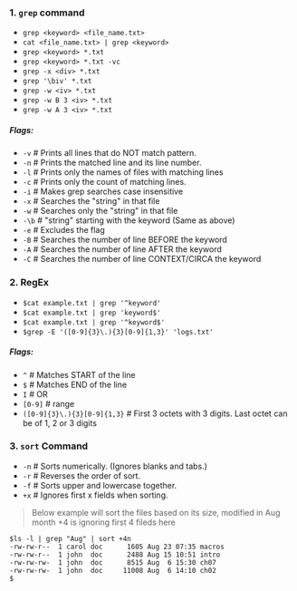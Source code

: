 
### 1. `grep` command
- `grep <keyword> <file_name.txt>`
- `cat <file_name.txt> | grep <keyword>`
- `grep <keyword> *.txt`
- `grep <keyword> *.txt -vc`
- `grep -x <div> *.txt`
- `grep '\biv' *.txt`
- `grep -w <iv> *.txt`
- `grep -w B 3 <iv> *.txt`
- `grep -w A 3 <iv> *.txt`

##### Flags:
* `-v`		# Prints all lines that do NOT match pattern.
* `-n`		# Prints the matched line and its line number.
* `-l`		# Prints only the names of files with matching lines
* `-c`		# Prints only the count of matching lines.
* `-i`		# Makes grep searches case insensitive
* `-x`		# Searches the "string" in that file
* `-w`		# Searches only the "string" in that file
* `-\b`		# "string" starting with the keyword (Same as above)
* `-e`		# Excludes the flag
* `-B`		# Searches the number of line BEFORE the keyword
* `-A`		# Searches the number of line AFTER the keyword
* `-C`		# Searches the number of line CONTEXT/CIRCA the keyword


### 2. RegEx
- `$cat example.txt | grep '^keyword'`
- `$cat example.txt | grep 'keyword$'`
- `$cat example.txt | grep '^keyword$'`
- `$grep -E '([0-9]{3}\.){3}[0-9]{1,3}' 'logs.txt'`

##### Flags:
* `^`			# Matches START of the line
* `$`			# Matches END of the line
* `I`			# OR
* `[0-9]`		# range
* `([0-9]{3}\.){3}[0-9]{1,3}`		# First 3 octets with 3 digits. Last octet can be of 1, 2 or 3 digits



### 3. `sort` Command
* `-n`		# Sorts numerically. (Ignores blanks and tabs.)
* `-r`		# Reverses the order of sort.
* `-f`		# Sorts upper and lowercase together.
* `+x`		# Ignores first x fields when sorting.

> Below example will sort the files based on its size, modified in Aug month
> +4 is ignoring first 4 fileds here
```
$ls -l | grep "Aug" | sort +4n
-rw-rw-r--  1 carol doc      1605 Aug 23 07:35 macros
-rw-rw-r--  1 john  doc      2488 Aug 15 10:51 intro
-rw-rw-rw-  1 john  doc      8515 Aug  6 15:30 ch07
-rw-rw-rw-  1 john  doc     11008 Aug  6 14:10 ch02
$
```